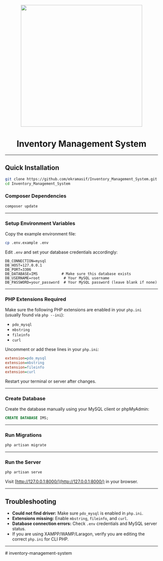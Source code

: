 <p align="center"><a href="https://laravel.com" target="_blank"><img src="https://raw.githubusercontent.com/laravel/art/master/logo-lockup/5%20SVG/2%20CMYK/1%20Full%20Color/laravel-logolockup-cmyk-red.svg" width="400"></a></p>
<h1 align="center">Inventory Management System</h1>
<hr>

## Quick Installation

```bash
git clone https://github.com/ekramasif/Inventory_Management_System.git
cd Inventory_Management_System
````

### Composer Dependencies

```bash
composer update
```

---

### Setup Environment Variables

Copy the example environment file:

```bash
cp .env.example .env
```

Edit `.env` and set your database credentials accordingly:

```env
DB_CONNECTION=mysql
DB_HOST=127.0.0.1
DB_PORT=3306
DB_DATABASE=IMS           # Make sure this database exists
DB_USERNAME=root           # Your MySQL username
DB_PASSWORD=your_password  # Your MySQL password (leave blank if none)
```

---

### PHP Extensions Required

Make sure the following PHP extensions are enabled in your `php.ini` (usually found via `php --ini`):

* `pdo_mysql`
* `mbstring`
* `fileinfo`
* `curl`

Uncomment or add these lines in your `php.ini`:

```ini
extension=pdo_mysql
extension=mbstring
extension=fileinfo
extension=curl
```

Restart your terminal or server after changes.

---

### Create Database

Create the database manually using your MySQL client or phpMyAdmin:

```sql
CREATE DATABASE IMS;
```

---

### Run Migrations

```bash
php artisan migrate
```

---

### Run the Server

```bash
php artisan serve
```

Visit [http://127.0.0.1:8000/](http://127.0.0.1:8000/) in your browser.

---

## Troubleshooting

* **Could not find driver:** Make sure `pdo_mysql` is enabled in `php.ini`.
* **Extensions missing:** Enable `mbstring`, `fileinfo`, and `curl`.
* **Database connection errors:** Check `.env` credentials and MySQL server status.
* If you are using XAMPP/WAMP/Laragon, verify you are editing the correct `php.ini` for CLI PHP.

---
#   i n v e n t o r y - m a n a g e m e n t - s y s t e m  
 